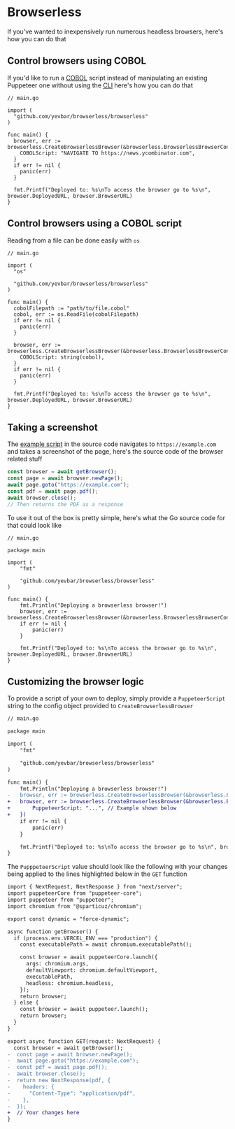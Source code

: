# Browserless

If you've wanted to inexpensively run numerous headless browsers, here's how you can do that

## Control browsers using COBOL

If you'd like to run a [COBOL](https://github.com/yevbar/browserless/blob/master/cobol/README.md) script instead of manipulating an existing Puppeteer one without using the [CLI](https://github.com/yevbar/browserless/blob/master/README.md#building) here's how you can do that

```golang
// main.go

import (
  "github.com/yevbar/browserless/browserless"
)

func main() {
  browser, err := browserless.CreateBrowserlessBrowser(&browserless.BrowserlessBrowserConfig{
    COBOLScript: "NAVIGATE TO https://news.ycombinator.com",
  }
  if err != nil {
    panic(err)
  }

  fmt.Printf("Deployed to: %s\nTo access the browser go to %s\n", browser.DeployedURL, browser.BrowserURL)
}
```

## Control browsers using a COBOL script

Reading from a file can be done easily with `os`

```golang
// main.go

import (
  "os"

  "github.com/yevbar/browserless/browserless"
)

func main() {
  cobolFilepath := "path/to/file.cobol"
  cobol, err := os.ReadFile(cobolFilepath)
  if err != nil {
    panic(err)
  }

  browser, err := browserless.CreateBrowserlessBrowser(&browserless.BrowserlessBrowserConfig{
    COBOLScript: string(cobol),
  }
  if err != nil {
    panic(err)
  }

  fmt.Printf("Deployed to: %s\nTo access the browser go to %s\n", browser.DeployedURL, browser.BrowserURL)
}
```

## Taking a screenshot

The [example script](https://github.com/yevbar/browserless/blob/master/browserless/example.go) in the source code navigates to `https://example.com` and takes a screenshot of the page, here's the source code of the browser related stuff

```javascript
const browser = await getBrowser();
const page = await browser.newPage();
await page.goto("https://example.com");
const pdf = await page.pdf();
await browser.close();
// Then returns the PDF as a response
```

To use it out of the box is pretty simple, here's what the Go source code for that could look like

```golang
// main.go

package main

import (
	"fmt"

	"github.com/yevbar/browserless/browserless"
)

func main() {
	fmt.Println("Deploying a browserless browser!")
	browser, err := browserless.CreateBrowserlessBrowser(&browserless.BrowserlessBrowserConfig{})
	if err != nil {
		panic(err)
	}

	fmt.Printf("Deployed to: %s\nTo access the browser go to %s\n", browser.DeployedURL, browser.BrowserURL)
}
```

## Customizing the browser logic

To provide a script of your own to deploy, simply provide a `PuppeteerScript` string to the config object provided to `CreateBrowserlessBrowser`

```diff
// main.go

package main

import (
	"fmt"

	"github.com/yevbar/browserless/browserless"
)

func main() {
	fmt.Println("Deploying a browserless browser!")
-	browser, err := browserless.CreateBrowserlessBrowser(&browserless.BrowserlessBrowserConfig{})
+	browser, err := browserless.CreateBrowserlessBrowser(&browserless.BrowserlessBrowserConfig{
+		PuppeteerScript: "...", // Example shown below
+	})
	if err != nil {
		panic(err)
	}

	fmt.Printf("Deployed to: %s\nTo access the browser go to %s\n", browser.DeployedURL, browser.BrowserURL)
}
```

The `PupppeteerScript` value should look like the following with your changes being applied to the lines highlighted below in the `GET` function

```diff
import { NextRequest, NextResponse } from "next/server";
import puppeteerCore from "puppeteer-core";
import puppeteer from "puppeteer";
import chromium from "@sparticuz/chromium";

export const dynamic = "force-dynamic";

async function getBrowser() {
  if (process.env.VERCEL_ENV === "production") {
    const executablePath = await chromium.executablePath();

    const browser = await puppeteerCore.launch({
      args: chromium.args,
      defaultViewport: chromium.defaultViewport,
      executablePath,
      headless: chromium.headless,
    });
    return browser;
  } else {
    const browser = await puppeteer.launch();
    return browser;
  }
}

export async function GET(request: NextRequest) {
  const browser = await getBrowser();
-  const page = await browser.newPage();
-  await page.goto("https://example.com");
-  const pdf = await page.pdf();
-  await browser.close();
-  return new NextResponse(pdf, {
-    headers: {
-      "Content-Type": "application/pdf",
-    },
-  });
+  // Your changes here
}
```
